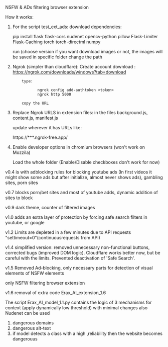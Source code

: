 NSFW & ADs filtering browser extension


 
How it works:

1) For the script test_ext_ads:
     download dependencies: 
	
	pip install flask flask-cors nudenet opencv-python pillow Flask-Limiter Flask-Caching torch torch-directml numpy
     
	 run (choose version if you want download images or not, the images will be saved in specific folder change the path
   
2) Ngrok (simpler than cloudflare):
          Create account
          download : https://ngrok.com/downloads/windows?tab=download

           type:

                  ngrok config add-authtoken <token>
                  ngrok http 5000

           copy the URL
   
4) Replace Ngrok URLS in extension files: in the files background.js, content.js, manifest.js

   update wherever it has URLs like:
	
	 https://***.ngrok-free.app/

5) Enable developer options in chromium browsers (won't work on Mozzila)

   Load the whole folder (Enable/Disable checkboxes don't work for now)




 
 
 v0.4 is with adblocking rules for blocking youtube ads (In first videos it might show some ads but after initialize, almost never shows ads), gambling sites, porn sites


v0.7 blocks porn/bet sites and most of youtube adds, dynamic addition of sites to block


v0.9 dark theme, counter of filtered images

v1.0 adds an extra layer of protection by forcing safe search filters in youtube, or google



v1.2 Limits are depleted in a few minutes due to API requests 
"settimeout=0"(continuousrequests from API) 



v1.4 simplified version: removed unnecessary non-functional buttons, corrected bugs (improved DOM logic). Cloudflare works better now, but be careful with the limits. Prevented deactivation of 'Safe Search'.


v1.5 Removed Ad-blocking, only necessary parts for detection of visual elements of NSFW elements

only NSFW filtering browser extension

v1.6 removal of extra code Erax_AI_extension_1.6

The script Erax_AI_model_1.1.py contains the logic of 3 mechanisms for context (apply dynamically low threshold)
with minimal changes also Nudenet can be used

1) dangerous domains
2) dangerous alt-text
3) if model detects a class with a high ,reliability then the website becomes dangerouus
